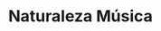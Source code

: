 ---
title: "Naturaleza Música"
url: /ciudad-autonoma-de-buenos-aires/naturaleza-musica/
shop: música
---